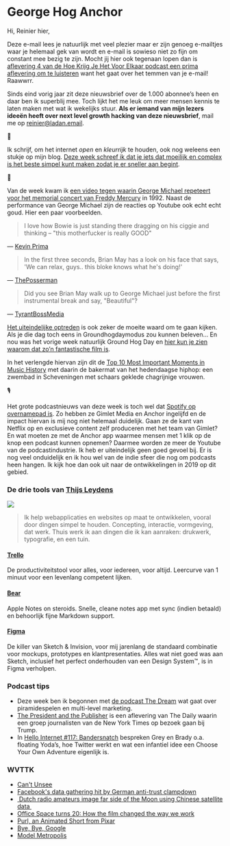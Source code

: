 # George Hog Anchor

Hi, Reinier hier,

Deze e-mail lees je natuurlijk met veel plezier maar er zijn genoeg e-mailtjes waar je helemaal gek van wordt en e-mail is sowieso niet zo fijn om constant mee bezig te zijn. Mocht jij hier ook tegenaan lopen dan is [aflevering 4 van de Hoe Krijg Je Het Voor Elkaar podcast een prima aflevering om te luisteren](https://hoekrijgjehetvoorelkaar.nl/shownotes/2019/02/04/s01e04-grip-op-email.html) want het gaat over het temmen van je e-mail! Raawwrr.

Sinds eind vorig jaar zit deze nieuwsbrief over de 1.000 abonnee’s heen en daar ben ik superblij mee. Toch lijkt het me leuk om meer mensen kennis te laten maken met wat ik wekelijks stuur. **Als er iemand van mijn lezers ideeën heeft over next level growth hacking van deze nieuwsbrief**, mail me op reinier@ladan.email.

📝

Ik schrijf, om het internet _open_ en _kleurrijk_ te houden, ook nog weleens een stukje op mijn blog. [Deze week schreef ik dat je iets dat moeilijk en complex is het beste simpel kunt maken zodat je er sneller aan begint](https://sinds82.nl/2019/02/07/simpel-maar-niet-makkelijk).

🎤

Van de week kwam ik [een video tegen waarin George Michael repeteert voor het memorial concert van Freddy Mercury](https://www.youtube.com/watch?v=46YZ8evUfKk) in 1992. Naast de performance van George Michael zijn de reacties op Youtube ook echt echt goud. Hier een paar voorbeelden.

> I love how Bowie is just standing there dragging on his ciggie and thinking – "this motherfucker is really GOOD"

— [Kevin Prima](https://www.youtube.com/watch?v=46YZ8evUfKk&lc=UgyeYgX_ASEz_qiM-sR4AaABAg)

> In the first three seconds, Brian May has a look on his face that says, 'We can relax, guys.. this bloke knows what he's doing!'

— [ThePosserman](https://www.youtube.com/watch?v=46YZ8evUfKk&lc=Ugz561FhToP-LHBswt94AaABAg)

> Did you see Brian May walk up to George Michael just before the first instrumental break and say, "Beautiful"?

— [TyrantBossMedia](https://www.youtube.com/watch?v=46YZ8evUfKk&lc=Ugj-HrtH5dtojngCoAEC)

[Het uiteindelijke optreden](https://www.youtube.com/watch?v=UvM2Cmi-YRU) is ook zeker de moeite waard om te gaan kijken. Als je die dag toch eens in Groundhogdaymodus zou kunnen beleven… En nou was het vorige week natuurlijk Ground Hog Day en [hier kun je zien waarom dat zo’n fantastische film is](https://youtu.be/zSQZvAKfwvA). 

In het verlengde hiervan zijn dit de [Top 10 Most Important Moments in Music History](https://www.youtube.com/watch?v=XJNm0PP_WrA) met daarin de bakermat van het hedendaagse hiphop: een zwembad in Scheveningen met schaars geklede chagrijnige vrouwen.

🎙

Het grote podcastnieuws van deze week is toch wel dat [Spotify op overnamepad is](https://investors.spotify.com/financials/press-release-details/2019/Spotify-Announces-Strategic-Acquisitions-to-Accelerate-Growth-in-Podcasting/default.aspx). Zo hebben ze Gimlet Media en Anchor ingelijfd en de impact hiervan is mij nog niet helemaal duidelijk. Gaan ze de kant van Netflix op en exclusieve content zelf produceren met het team van Gimlet? En wat moeten ze met de Anchor app waarmee mensen met 1 klik op de knop een podcast kunnen opnemen? Daarmee worden ze meer de Youtube van de podcastindustrie. Ik heb er uiteindelijk geen goed gevoel bij. Er is nog veel onduidelijk en ik hou wel van de indie sfeer die nog om podcasts heen hangen. Ik kijk hoe dan ook uit naar de ontwikkelingen in 2019 op dit gebied.

### De drie tools van [Thijs Leydens](https://www.linkedin.com/in/thijs-leydens/)

![](https://sinds82.nl/images/thijs-leydens.jpg)

> Ik help webapplicaties en websites op maat te ontwikkelen, vooral door dingen simpel te houden. Concepting, interactie, vormgeving, dat werk. Thuis werk ik aan dingen die ik kan aanraken: drukwerk, typografie, en een tuin.

#### [Trello](https://trello.com/)

De productiviteitstool voor alles, voor iedereen, voor altijd. Leercurve van 1 minuut voor een levenlang competent lijken.

#### [Bear](https://bear.app)

Apple Notes on steroids. Snelle, cleane notes app met sync (indien betaald) en behoorlijk fijne Markdown support.

#### [Figma](https://www.figma.com/)

De killer van Sketch & Invision, voor mij jarenlang de standaard combinatie voor mockups, prototypes en klantpresentaties. Alles wat niet goed was aan Sketch, inclusief het perfect onderhouden van een Design System™, is in Figma verholpen.

### Podcast tips

- Deze week ben ik begonnen met [de podcast The Dream](https://www.thedream.fm) wat gaat over piramidespelen en multi-level marketing.
- [The President and the Publisher](https://www.nytimes.com/2019/02/01/podcasts/the-daily/trump-interview-news-media.html) is een aflevering van The Daily waarin een groep journalisten van de New York Times op bezoek gaan bij Trump.
- In [Hello Internet #117: Bandersnatch](https://www.hellointernet.fm/podcast/117) bespreken Grey en Brady o.a. floating Yoda’s, hoe Twitter werkt en wat een infantiel idee een Choose Your Own Adventure eigenlijk is.

### WVTTK

- [Can't Unsee](https://cantunsee.space/)
- [Facebook's data gathering hit by German anti-trust clampdown](https://www.reuters.com/article/us-facebook-germany/facebooks-data-gathering-hit-by-german-anti-trust-clampdown-idUSKCN1PW0SW)
- [ Dutch radio amateurs image far side of the Moon using Chinese satellite data ](https://www.camras.nl/en/blog/2018/precious-earth-and-lunar-far-side/)
- [Office Space turns 20: How the film changed the way we work](http://www.bbc.com/capital/story/20190205-office-space-turns-20-how-the-film-changed-work)
- [Purl, an Animated Short from Pixar](https://kottke.org/19/02/purl-an-animated-short-from-pixar)
- [Bye, Bye, Google](https://defn.io/2019/02/04/bye-bye-google/)
- [Model Metropolis](https://logicmag.io/06-model-metropolis/)